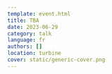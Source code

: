 ```yaml
---
template: event.html
title: TBA
date: 2023-06-29
category: talk
language: fr
authors: []
location: turbine
cover: static/generic-cover.png
---
```

